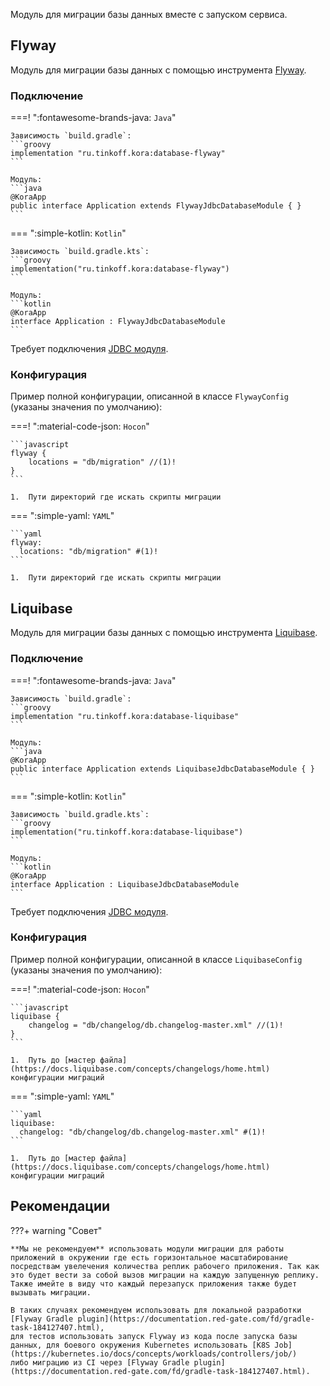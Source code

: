 Модуль для миграции базы данных вместе с запуском сервиса.

## Flyway

Модуль для миграции базы данных с помощью инструмента [Flyway](https://documentation.red-gate.com/fd).

### Подключение

===! ":fontawesome-brands-java: `Java`"

    Зависимость `build.gradle`:
    ```groovy
    implementation "ru.tinkoff.kora:database-flyway"
    ```

    Модуль:
    ```java
    @KoraApp
    public interface Application extends FlywayJdbcDatabaseModule { }
    ```

=== ":simple-kotlin: `Kotlin`"

    Зависимость `build.gradle.kts`:
    ```groovy
    implementation("ru.tinkoff.kora:database-flyway")
    ```

    Модуль:
    ```kotlin
    @KoraApp
    interface Application : FlywayJdbcDatabaseModule
    ```

Требует подключения [JDBC модуля](database-jdbc.md).

### Конфигурация

Пример полной конфигурации, описанной в классе `FlywayConfig` (указаны значения по умолчанию):

===! ":material-code-json: `Hocon`"

    ```javascript
    flyway {
        locations = "db/migration" //(1)!
    }
    ```

    1.  Пути директорий где искать скрипты миграции

=== ":simple-yaml: `YAML`"

    ```yaml
    flyway:
      locations: "db/migration" #(1)!
    ```

    1.  Пути директорий где искать скрипты миграции

## Liquibase

Модуль для миграции базы данных с помощью инструмента [Liquibase](https://www.liquibase.com/supported-databases).

### Подключение

===! ":fontawesome-brands-java: `Java`"

    Зависимость `build.gradle`:
    ```groovy
    implementation "ru.tinkoff.kora:database-liquibase"
    ```

    Модуль:
    ```java
    @KoraApp
    public interface Application extends LiquibaseJdbcDatabaseModule { }
    ```

=== ":simple-kotlin: `Kotlin`"

    Зависимость `build.gradle.kts`:
    ```groovy
    implementation("ru.tinkoff.kora:database-liquibase")
    ```

    Модуль:
    ```kotlin
    @KoraApp
    interface Application : LiquibaseJdbcDatabaseModule
    ```

Требует подключения [JDBC модуля](database-jdbc.md).

### Конфигурация

Пример полной конфигурации, описанной в классе `LiquibaseConfig` (указаны значения по умолчанию):

===! ":material-code-json: `Hocon`"

    ```javascript
    liquibase {
        changelog = "db/changelog/db.changelog-master.xml" //(1)!
    }
    ```

    1.  Путь до [мастер файла](https://docs.liquibase.com/concepts/changelogs/home.html) конфигурации миграций

=== ":simple-yaml: `YAML`"

    ```yaml
    liquibase:
      changelog: "db/changelog/db.changelog-master.xml" #(1)!
    ```

    1.  Путь до [мастер файла](https://docs.liquibase.com/concepts/changelogs/home.html) конфигурации миграций

## Рекомендации

???+ warning "Совет"

    **Мы не рекомендуем** использовать модули миграции для работы приложений в окружении где есть горизонтальное масштабирование 
    посредствам увелечения количества реплик рабочего приложения. Так как это будет вести за собой вызов миграции на каждую запущенную реплику.
    Также имейте в виду что каждый перезапуск приложения также будет вызывать миграции.

    В таких случаях рекомендуем использовать для локальной разработки [Flyway Gradle plugin](https://documentation.red-gate.com/fd/gradle-task-184127407.html),
    для тестов использовать запуск Flyway из кода после запуска базы данных, для боевого окружения Kubernetes использовать [K8S Job](https://kubernetes.io/docs/concepts/workloads/controllers/job/)
    либо миграцию из CI через [Flyway Gradle plugin](https://documentation.red-gate.com/fd/gradle-task-184127407.html).
